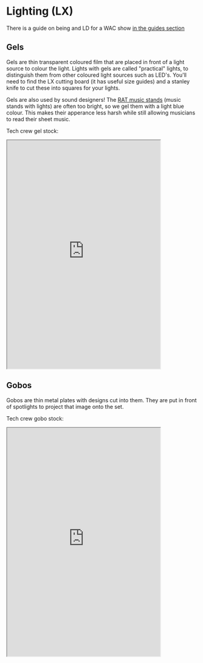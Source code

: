# Lighting (LX)

There is a guide on being and LD for a WAC show
[in the guides section](wiki/05-additional-resources/01-guides/how-to-ld.md)

## Gels

Gels are thin transparent coloured film that are placed in front of a light source to colour the light. Lights with gels are called "practical" lights, to distinguish them from other coloured light sources such as LED's. You'll need to find the LX cutting board (it has useful size guides) and a stanley knife to cut these into squares for your lights.

Gels are also used by sound designers! The [RAT music stands](https://www.ratstands.com/product/shop-opera-stand/) (music stands with lights) are often too bright, so we gel them with a light blue colour. This makes their apperance less harsh while still allowing musicians to read their sheet music.

Tech crew gel stock:
<iframe
  src="https://www.warwicktechcrew.co.uk/lx-catalogue/gels/"
  width="80%"
  height="600">
</iframe>

## Gobos
Gobos are thin metal plates with designs cut into them. They are put in front of spotlights to project that image onto the set. 

Tech crew gobo stock:
<iframe
  src="https://www.warwicktechcrew.co.uk/lx-catalogue/gobos/"
  width="80%"
  height="600">
</iframe>